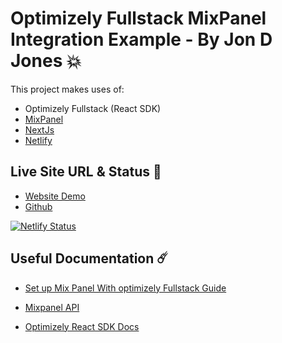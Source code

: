# Optimizely Fullstack MixPanel Integration Example - By Jon D Jones 💥

This project makes uses of:

- Optimizely Fullstack (React SDK)
- [MixPanel](https://www.mixpanel.com)
- [NextJs](https://nextjs.org/)
- [Netlify](https://www.netlify.com/)

## Live Site URL & Status 👻 

- [Website Demo](https://optimizely-fullstack-mixpanel.netlify.app/)
- [Github](https://github.com/jondjones-poc/optimizely-fullstack-mixpanel)

[![Netlify Status](https://api.netlify.com/api/v1/badges/d76a328d-0dbb-431a-9caf-9cdcac1475d6/deploy-status)](https://app.netlify.com/sites/optimizely-fullstack-mixpanel/deploys)

## Useful Documentation ☄️

- [Set up Mix Panel With optimizely Fullstack Guide](https://docs.developers.optimizely.com/full-stack/docs/set-up-mixpanel)

- [Mixpanel API](https://developer.mixpanel.com/docs/javascript)

- [Optimizely React SDK Docs](https://docs.developers.optimizely.com/full-stack/docs/javascript-react-sdk)

